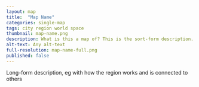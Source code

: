 ```yaml
---
layout: map
title:  "Map Name"
categories: single-map
tags: city region world space
thumbnail: map-name.png
description: What is this a map of? This is the sort-form description.
alt-text: Any alt-text
full-resolution: map-name-full.png
published: false
---
```


Long-form description, eg with how the region works and is connected to others
